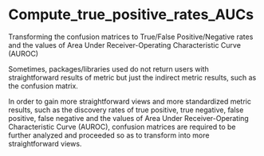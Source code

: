 # Compute_true_positive_rates_AUCs


Transforming the confusion matrices to True/False Positive/Negative rates and the values of Area Under Receiver-Operating Characteristic Curve  (AUROC)

Sometimes,  packages/libraries used do not return users with straightforward results of metric but just the indirect metric results, such as the confusion matrix.

In order to gain more straightforward views and more standardized metric results, such as the discovery rates of true positive, true negative, false positive, false negative and the values of Area Under Receiver-Operating Characteristic Curve  (AUROC), confusion matrices are required to be further analyzed and proceeded so as to transform into more straightforward views.

